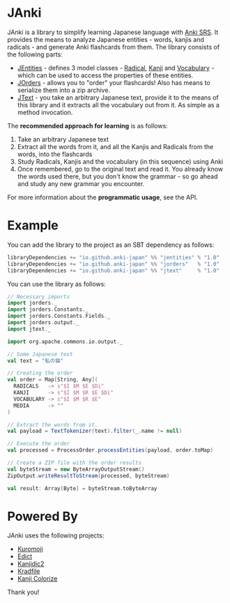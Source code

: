 JAnki
====
JAnki is a library to simplify learning Japanese language with [Anki SRS](http://ankisrs.net/). It provides the means to analyze Japanese entities - words, kanjis and radicals - and generate Anki flashcards from them. The library consists of the following parts:

 - [JEntities](http://anki-japan.github.io/jentities/index.html#jentities.package) - defines 3 model classes - [Radical](http://anki-japan.github.io/jentities/index.html#jentities.Radical), [Kanji](http://anki-japan.github.io/jentities/index.html#jentities.Kanji) and [Vocabulary](http://anki-japan.github.io/jentities/index.html#jentities.Vocabulary) - which can be used to access the properties of these entities.
 - [JOrders](http://anki-japan.github.io/jorders/index.html#jorders.ProcessOrder$) - allows you to "order" your flashcards! Also has means to serialize them into a zip archive.
 - [JText](http://anki-japan.github.io/jtext/index.html#jtext.TextTokenizer$) - you take an arbitrary Japanese text, provide it to the means of this library and it extracts all the vocabulary out from it. As simple as a method invocation.

The **recommended approach for learning** is as follows:

 1. Take an arbitrary Japanese text
 2. Extract all the words from it, and all the Kanjis and Radicals from the words, into the flashcards
 3. Study Radicals, Kanjis and the vocabulary (in this sequence) using Anki
 4. Once remembered, go to the original text and read it. You already know the words used there, but you don't know the grammar - so go ahead and study any new grammar you encounter.

For more information about the **programmatic usage**, see the API.

Example
=======
You can add the library to the project as an SBT dependency as follows:
```scala
libraryDependencies += "io.github.anki-japan" %% "jentities" % "1.0"
libraryDependencies += "io.github.anki-japan" %% "jorders"   % "1.0"
libraryDependencies += "io.github.anki-japan" %% "jtext"     % "1.0"
```

You can use the library as follows:
```scala
// Necessary imports
import jorders._
import jorders.Constants._
import jorders.Constants.Fields._
import jorders.output._
import jtext._

import org.apache.commons.io.output._

// Some Japanese text
val text = "私の猫"

// Creating the order
val order = Map[String, Any](
  RADICALS   -> s"$I $M $E $Di" 
  KANJI      -> s"$I $M $R $E $Di"
  VOCABULARY -> s"$I $M $R $E"
  MEDIA      -> ""
)

// Extract the words from it.
val payload = TextTokenizer(text).filter(_.name != null)

// Execute the order
val processed = ProcessOrder.processEntities(payload, order.toMap)

// Create a ZIP file with the order results
val byteStream = new ByteArrayOutputStream()
ZipOutput.writeResultToStream(processed, byteStream)

val result: Array[Byte] = byteStream.toByteArray
```


Powered By
==========
JAnki uses the following projects:
- [Kuromoji](http://www.atilika.org/)
- [Edict](http://www.edrdg.org/jmdict/edict.html)
- [Kanjidic2](http://www.edrdg.org/kanjidic/kanjd2index.html)
- [Kradfile](http://www.kanjicafe.com/kradfile_license.htm)
- [Kanji Colorize](https://github.com/cayennes/kanji-colorize)

Thank you!
